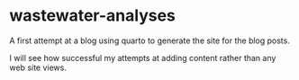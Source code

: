 # wastewater-analyses

A first attempt at a blog using quarto to generate the site for the blog posts.

I will see how successful my attempts at adding content rather than any web site views.
